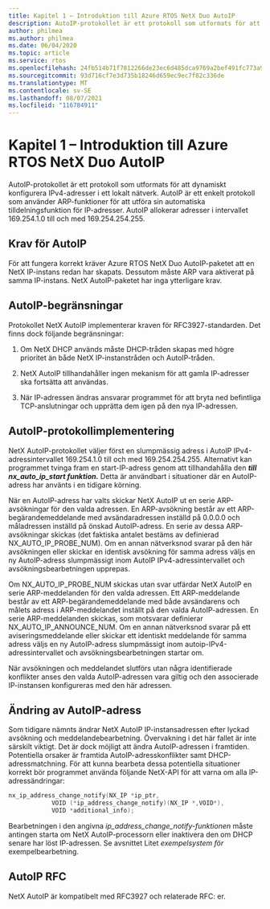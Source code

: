 ```yaml
---
title: Kapitel 1 – Introduktion till Azure RTOS NetX Duo AutoIP
description: AutoIP-protokollet är ett protokoll som utformats för att dynamiskt konfigurera IPv4-adresser i ett lokalt nätverk. För att fungera korrekt kräver Azure RTOS NetX Duo AutoIP-paketet att en NetX IP-instans redan har skapats.
author: philmea
ms.author: philmea
ms.date: 06/04/2020
ms.topic: article
ms.service: rtos
ms.openlocfilehash: 24fb514b71f7812266de23ec6d485dca9769a2bef491fc773a90f9945885f3df
ms.sourcegitcommit: 93d716cf7e3d735b18246d659ec9ec7f82c336de
ms.translationtype: MT
ms.contentlocale: sv-SE
ms.lasthandoff: 08/07/2021
ms.locfileid: "116784911"
---
```

# <a name="chapter-1---introduction-to-azure-rtos-netx-duo-autoip"></a>Kapitel 1 – Introduktion till Azure RTOS NetX Duo AutoIP

AutoIP-protokollet är ett protokoll som utformats för att dynamiskt konfigurera IPv4-adresser i ett lokalt nätverk. AutoIP är ett enkelt protokoll som använder ARP-funktioner för att utföra sin automatiska tilldelningsfunktion för IP-adresser. AutoIP allokerar adresser i intervallet 169.254.1.0 till och med 169.254.254.255.

## <a name="autoip-requirements"></a>Krav för AutoIP

För att fungera korrekt kräver Azure RTOS NetX Duo AutoIP-paketet att en NetX IP-instans redan har skapats. Dessutom måste ARP vara aktiverat på samma IP-instans. NetX AutoIP-paketet har inga ytterligare krav.

## <a name="autoip-constraints"></a>AutoIP-begränsningar

Protokollet NetX AutoIP implementerar kraven för RFC3927-standarden. Det finns dock följande begränsningar:

1. Om NetX DHCP används måste DHCP-tråden skapas med högre prioritet än både NetX IP-instanstråden och AutoIP-tråden.

1. NetX AutoIP tillhandahåller ingen mekanism för att gamla IP-adresser ska fortsätta att användas.

1. När IP-adressen ändras ansvarar programmet för att bryta ned befintliga TCP-anslutningar och upprätta dem igen på den nya IP-adressen.

## <a name="autoip-protocol-implementation"></a>AutoIP-protokollimplementering

NetX AutoIP-protokollet väljer först en slumpmässig adress i AutoIP IPv4-adressintervallet 169.254.1.0 till och med 169.254.254.255. Alternativt kan programmet tvinga fram en start-IP-adress genom att tillhandahålla den ***till nx_auto_ip_start funktion.*** Detta är användbart i situationer där en AutoIP-adress har använts i en tidigare körning.

När en AutoIP-adress har valts skickar NetX AutoIP ut en serie ARP-avsökningar för den valda adressen. En ARP-avsökning består av ett ARP-begärandemeddelande med avsändaradressen inställd på 0.0.0.0 och måladressen inställd på önskad AutoIP-adress. En serie av dessa ARP-avsökningar skickas (det faktiska antalet bestäms av definierad NX_AUTO_IP_PROBE_NUM). Om en annan nätverksnod svarar på den här avsökningen eller skickar en identisk avsökning för samma adress väljs en ny AutoIP-adress slumpmässigt inom AutoIP IPv4-adressintervallet och avsökningsbearbetningen upprepas.

Om NX_AUTO_IP_PROBE_NUM skickas utan svar utfärdar NetX AutoIP en serie ARP-meddelanden för den valda adressen. Ett ARP-meddelande består av ett ARP-begärandemeddelande med både avsändarens och målets adress i ARP-meddelandet inställt på den valda AutoIP-adressen. En serie ARP-meddelanden skickas, som motsvarar definierar NX_AUTO_IP_ANNOUNCE_NUM. Om en annan nätverksnod svarar på ett aviseringsmeddelande eller skickar ett identiskt meddelande för samma adress väljs en ny AutoIP-adress slumpmässigt inom autoip-IPv4-adressintervallet och avsökningsbearbetningen startar om.

När avsökningen och meddelandet slutförs utan några identifierade konflikter anses den valda AutoIP-adressen vara giltig och den associerade IP-instansen konfigureras med den här adressen.

## <a name="autoip-address-change"></a>Ändring av AutoIP-adress

Som tidigare nämnts ändrar NetX AutoIP IP-instansadressen efter lyckad avsökning och meddelandebearbetning. Övervakning i det här fallet är inte särskilt viktigt. Det är dock möjligt att ändra AutoIP-adressen i framtiden. Potentiella orsaker är framtida AutoIP-adresskonflikter samt DHCP-adressmatchning. För att kunna bearbeta dessa potentiella situationer korrekt bör programmet använda följande NetX-API för att varna om alla IP-adressändringar:

```c
nx_ip_address_change_notify(NX_IP *ip_ptr,
            VOID (*ip_address_change_notify)(NX_IP *,VOID*),
            VOID *additional_info);
```

Bearbetningen i den angivna *ip_address_change_notify-funktionen* måste antingen starta om NetX AutoIP-processorn eller inaktivera den om DHCP senare har löst IP-adressen. Se avsnittet Litet *exempelsystem för* exempelbearbetning.

## <a name="autoip-rfcs"></a>AutoIP RFC

NetX AutoIP är kompatibelt med RFC3927 och relaterade RFC: er.
